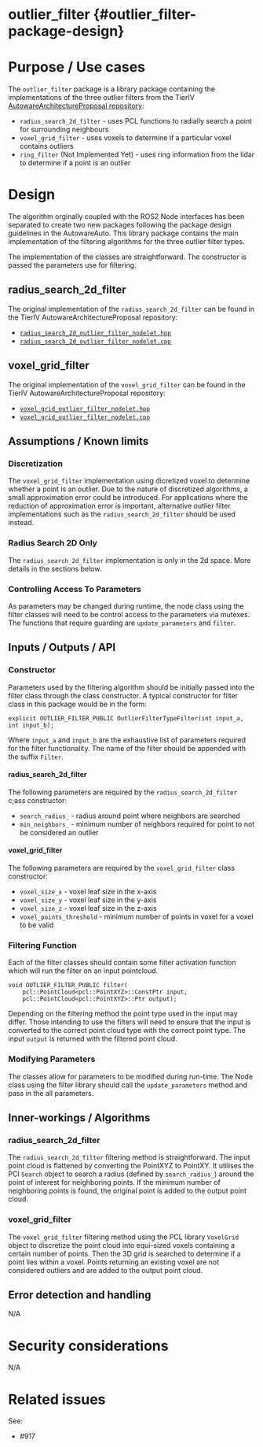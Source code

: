 outlier_filter {#outlier_filter-package-design}
===========


# Purpose / Use cases

The `outlier_filter` package is a library package containing the implementations of the three
outlier filters from the TierIV [AutowareArchitectureProposal repository](https://github.com/tier4/AutowareArchitectureProposal.iv):
 * `radius_search_2d_filter` - uses PCL functions to radially search a point for surrounding neighbours 
 * `voxel_grid_filter` - uses voxels to determine if a particular voxel contains outliers
 * `ring_filter` (Not Implemented Yet) - uses ring information from the lidar to determine if a point is an outlier  


# Design
<!-- Required -->
<!-- Things to consider:
    - How does it work? -->

The algorithm orginally coupled with the ROS2 Node interfaces has been separated to create two new
packages following the package design guidelines in the AutowareAuto. This library package contains
the main implementation of the filtering algorithms for the three outlier filter types.

The implementation of the classes are straightforward. The constructor is passed the parameters use
for filtering.   

## radius_search_2d_filter

The original implementation of the `radius_search_2d_filter` can be found in the TierIV
AutowareArchitectureProposal repository:
* [`radius_search_2d_outlier_filter_nodelet.hpp`](https://github.com/tier4/AutowareArchitectureProposal.iv/blob/ros2/sensing/preprocessor/pointcloud/pointcloud_preprocessor/include/pointcloud_preprocessor/outlier_filter/radius_search_2d_outlier_filter_nodelet.hpp)
* [`radius_search_2d_outlier_filter_nodelet.cpp`](https://github.com/tier4/AutowareArchitectureProposal.iv/blob/ros2/sensing/preprocessor/pointcloud/pointcloud_preprocessor/src/outlier_filter/radius_search_2d_outlier_filter_nodelet.cpp)


## voxel_grid_filter

The original implementation of the `voxel_grid_filter` can be found in the TierIV
AutowareArchitectureProposal repository:
* [`voxel_grid_outlier_filter_nodelet.hpp`](https://github.com/tier4/AutowareArchitectureProposal.iv/blob/ros2/sensing/preprocessor/pointcloud/pointcloud_preprocessor/include/pointcloud_preprocessor/outlier_filter/voxel_grid_outlier_filter_nodelet.hpp)
* [`voxel_grid_outlier_filter_nodelet.cpp`](https://github.com/tier4/AutowareArchitectureProposal.iv/blob/ros2/sensing/preprocessor/pointcloud/pointcloud_preprocessor/src/outlier_filter/voxel_grid_outlier_filter_nodelet.cpp)


## Assumptions / Known limits
<!-- Required -->

### Discretization

The `voxel_grid_filter` implementation using dicretized voxel to determine whether a point is an
outlier. Due to the nature of discretized algorithms, a small approximation error could be
introduced. For applications where the reduction of approximation error is important, alternative
outlier filter implementations such as the `radius_search_2d_filter` should be used instead.

### Radius Search 2D Only

The `radius_search_2d_filter` implementation is only in the 2d space. More details in the sections below.

### Controlling Access To Parameters

As parameters may be changed during runtime, the node class using the filter classes will need to be
control access to the parameters via mutexes. The functions that require guarding are
`update_parameters` and `filter`.


## Inputs / Outputs / API
<!-- Required -->
<!-- Things to consider:
    - How do you use the package / API? -->
### Constructor

Parameters used by the filtering algorithm should be initially passed into the filter class through
the class constructor. A typical constructor for filter class in this package would be in the
form:

```{cpp}
explicit OUTLIER_FILTER_PUBLIC OutlierFilterTypeFilter(int input_a, int input_b);
```

Where `input_a` and `input_b` are the exhaustive list of parameters required for the filter
functionality. The name of the filter should be appended with the suffix `Filter`. 


#### radius_search_2d_filter

The following parameters are required by the `radius_search_2d_filter` c;ass constructor:
 * `search_radius_` - radius around point where neighbors are searched 
 * `min_neighbors_` - minimum number of neighbors required for point to not be considered an outlier


#### voxel_grid_filter

The following parameters are required by the `voxel_grid_filter` class constructor:
 * `voxel_size_x` - voxel leaf size in the x-axis
 * `voxel_size_y` - voxel leaf size in the y-axis 
 * `voxel_size_z` - voxel leaf size in the z-axis
 * `voxel_points_threshold` - minimum number of points in voxel for a voxel to be valid

### Filtering Function

Each of the filter classes should contain some filter activation function which will run the filter
on an input pointcloud.

```{cpp}
void OUTLIER_FILTER_PUBLIC filter(
    pcl::PointCloud<pcl::PointXYZ>::ConstPtr input,
    pcl::PointCloud<pcl::PointXYZ>::Ptr output);
```

Depending on the filtering method the point type used in the input may differ. Those intending to
use the filters will need to ensure that the input is converted to the correct point cloud type
with the correct point type. The input `output` is returned with the filtered point cloud.


### Modifying Parameters

The classes allow for parameters to be modified during run-time. The Node class using the filter
library should call the `update_parameters` method and pass in the all parameters.


## Inner-workings / Algorithms
<!-- If applicable -->
### radius_search_2d_filter

The `radius_search_2d_filter` filtering method is straightforward. The input point cloud is
flattened by converting the PointXYZ to PointXY. It utilises the PCl `Search` object to search a
radius (defined by `search_radius_`) around the point of interest for neighboring points. If the
minimum number of neighboring points is found, the original point is added to the output point
cloud.


### voxel_grid_filter

The `voxel_grid_filter` filtering method using the PCL library `VoxelGrid` object to discretize the
point cloud into equi-sized voxels containing a certain number of points. Then the 3D grid is
searched to determine if a point lies within a voxel. Points returning an existing voxel are not
considered outliers and are added to the output point cloud.


## Error detection and handling
<!-- Required -->

N/A


# Security considerations
<!-- Required -->
<!-- Things to consider:
- Spoofing (How do you check for and handle fake input?)
- Tampering (How do you check for and handle tampered input?)
- Repudiation (How are you affected by the actions of external actors?).
- Information Disclosure (Can data leak?).
- Denial of Service (How do you handle spamming?).
- Elevation of Privilege (Do you need to change permission levels during execution?) -->

N/A


# Related issues
<!-- Required -->

See:
 - #917
